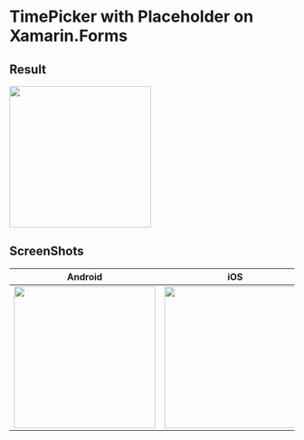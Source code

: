 # TimePicker with Placeholder on Xamarin.Forms

## Result
<img width="250" src="https://github.com/LucioMSP/Xamarin.Forms.Examples/blob/master/TImePicker_Render/ScreenShots/TimePicker.gif" />

## ScreenShots

Android | iOS | 
------------ | ------------- |
<img width="250" src="https://github.com/LucioMSP/Xamarin.Forms.Examples/blob/master/TImePicker_Render/ScreenShots/AndroidTimePicker.png"/>| <img width="250" src="https://github.com/LucioMSP/Xamarin.Forms.Examples/blob/master/TImePicker_Render/ScreenShots/iOSTimePicker.png"/>| 
